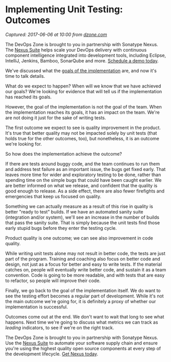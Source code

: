# Implementing Unit Testing: Outcomes

_Captured: 2017-06-06 at 10:00 from [dzone.com](https://dzone.com/articles/implementing-unit-testing-outcomes?utm_source=MVB&utm_medium=email&utm_campaign=Monday%202017-6-05)_

The DevOps Zone is brought to you in partnership with Sonatype Nexus. The [Nexus Suite](https://dzone.com/go?i=146021&u=https%3A%2F%2Fwww.sonatype.com%2Fnexus-lifecycle%3Futm_source%3DDZONE%2520-%2520Nexus%2520Lifecycle%2520-%2520September%25202016%26utm_medium%3DDZONE%2520-%2520Nexus%2520Lifecycle%2520-%2520September%25202016%26utm_campaign%3DDZONE%2520-%2520Nexus%2520Lifecycle%2520-%2520September%25202016) helps scale your DevOps delivery with continuous component intelligence integrated into development tools, including Eclipse, IntelliJ, Jenkins, Bamboo, SonarQube and more. [Schedule a demo today](https://dzone.com/go?i=146021&u=https%3A%2F%2Fwww.sonatype.com%2Fnexus-lifecycle%3Futm_source%3DDZONE%2520-%2520Nexus%2520Lifecycle%2520-%2520September%25202016%26utm_medium%3DDZONE%2520-%2520Nexus%2520Lifecycle%2520-%2520September%25202016%26utm_campaign%3DDZONE%2520-%2520Nexus%2520Lifecycle%2520-%2520September%25202016).

We've discussed what the [goals of the implementation](https://dzone.com/articles/implementing-unit-testing-goals) are, and now it's time to talk details.

What do we expect to happen? When will we know that we have achieved our goals? We're looking for evidence that will tell us if the implementation has reached its goals.

However, the goal of the implementation is not the goal of the team. When the implementation reaches its goals, it has an impact on the team. We're are not doing it just for the sake of writing tests.

The first outcome we expect to see is quality improvement in the product. It's true that better quality may not be impacted solely by unit tests (that holds true for the other outcomes, too), but nonetheless, it is an outcome we're looking for.

So how does the implementation achieve the outcome?

If there are tests around buggy code, and the team continues to run them and address test failure as an important issue, the bugs get fixed early. That leaves more time for wider and exploratory testing to be done, rather than spending time on the simple bugs that could have been caught earlier. We are better informed on what we release, and confident that the quality is good enough to release. As a side effect, there are also fewer firefights and emergencies that keep us focused on quality.

Something we can actually measure as a result of this rise in quality is better "ready to test" builds. If we have an automated sanity suite (integration and/or system), we'll see an increase in the number of builds that pass the sanity suite. That is simply because the unit tests find those early stupid bugs before they enter the testing cycle.

Product quality is one outcome; we can see also improvement in code quality.

While writing unit tests alone may not result in better code, the tests are just part of the program. Training and coaching also focus on better code and design, not just as a focus for better and easy to write tests. If the material catches on, people will eventually write better code, and sustain it as a team convention. Code is going to be more readable, and with tests that are easy to refactor, so people will improve their code.

Finally, we go back to the goal of the implementation itself. We do want to see the testing effort becomes a regular part of development. While it's not the main outcome we're going for, it is definitely a proxy of whether our implementation is successful.

Outcomes come out at the end. We don't want to wait that long to see what happens. Next time we're going to discuss what metrics we can track as _leading_ indicators, to see if we're on the right track.

The DevOps Zone is brought to you in partnership with Sonatype Nexus. Use the [Nexus Suite](https://dzone.com/go?i=146022&u=https%3A%2F%2Fwww.sonatype.com%2Fget-nexus-sonatype%3Futm_source%3DDZONE%2520-%2520Get%2520Nexus%2520-%2520September%25202016%26utm_medium%3DDZONE%2520-%2520Get%2520Nexus%2520-%2520September%25202016%26utm_campaign%3DDZONE%2520-%2520Get%2520Nexus%2520-%2520September%25202016) to automate your software supply chain and ensure you're using the highest quality open source components at every step of the development lifecycle. [Get Nexus today](https://dzone.com/go?i=146022&u=https%3A%2F%2Fwww.sonatype.com%2Fget-nexus-sonatype%3Futm_source%3DDZONE%2520-%2520Get%2520Nexus%2520-%2520September%25202016%26utm_medium%3DDZONE%2520-%2520Get%2520Nexus%2520-%2520September%25202016%26utm_campaign%3DDZONE%2520-%2520Get%2520Nexus%2520-%2520September%25202016).
